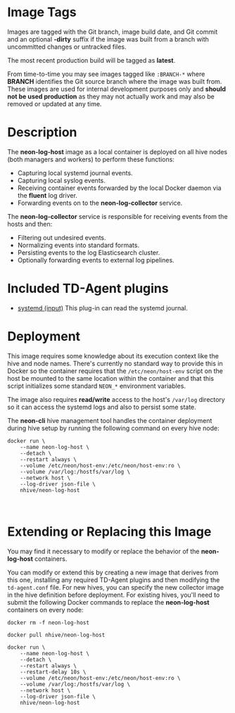 # Image Tags

Images are tagged with the Git branch, image build date, and Git commit and an optional **-dirty** suffix if the image was built from a branch with uncommitted changes or untracked files.

The most recent production build will be tagged as **latest**.

From time-to-time you may see images tagged like `:BRANCH-*` where **BRANCH** identifies the Git source branch where the image was built from.  These images are used for internal development purposes only and **should not be used production** as they may not actually work and may also be removed or updated at any time.

# Description

The **neon-log-host** image as a local container is deployed on all hive nodes (both managers and workers) to perform these functions:

* Capturing local systemd journal events.
* Capturing local syslog events.
* Receiving container events forwarded by the local Docker daemon via the **fluent** log driver.
* Forwarding events on to the **neon-log-collector** service.

The **neon-log-collector** service is responsible for receiving events from the hosts and then:

* Filtering out undesired events.
* Normalizing events into standard formats.
* Persisting events to the log Elasticsearch cluster.
* Optionally forwarding events to external log pipelines.

# Included TD-Agent plugins

* [systemd (input)](https://github.com/reevoo/fluent-plugin-systemd/blob/master/README.md) This plug-in can read the systemd journal.

# Deployment

This image requires some knowledge about its execution context like the hive and node names.  There's currently no standard way to provide this in Docker so the container requires that the `/etc/neon/host-env` script on the host be mounted to the same location within the container and that this script initializes some standard `NEON_*` environment variables.

The image also requires **read/write** access to the host's `/var/log` directory so it can access the systemd logs and also to persist some state. 

The **neon-cli** hive management tool handles the container deployment during hive setup by running the following command on every hive node:

````
docker run \
    --name neon-log-host \
    --detach \
    --restart always \
    --volume /etc/neon/host-env:/etc/neon/host-env:ro \
    --volume /var/log:/hostfs/var/log \
    --network host \
    --log-driver json-file \
    nhive/neon-log-host
````
&nbsp;
# Extending or Replacing this Image

You may find it necessary to modify or replace the behavior of the **neon-log-host** containers.

You can modify or extend this by creating a new image that derives from this one, installing any required TD-Agent plugins and then modifying the `td-agent.conf` file.  For new hives, you can specify the new collector image in the hive definition before deployment.  For existing hives, you'll need to submit the following Docker commands to replace the **neon-log-host** containers on every node:

````
docker rm -f neon-log-host

docker pull nhive/neon-log-host

docker run \
    --name neon-log-host \
    --detach \
    --restart always \
    --restart-delay 10s \
    --volume /etc/neon/host-env:/etc/neon/host-env:ro \
    --volume /var/log:/hostfs/var/log \
    --network host \
    --log-driver json-file \
    nhive/neon-log-host
````
